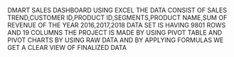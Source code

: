 DMART SALES DASHBOARD USING EXCEL 
THE DATA CONSIST OF SALES TREND,CUSTOMER ID,PRODUCT ID,SEGMENTS,PRODUCT NAME,SUM OF REVENUE OF THE YEAR 2016,2017,2018
DATA SET IS HAVING 9801 ROWS AND 19 COLUMNS
THE PROJECT IS MADE BY USING  PIVOT TABLE AND PIVOT CHARTS
BY USING RAW DATA  AND BY APPLYING FORMULAS WE GET A CLEAR VIEW OF FINALIZED DATA
